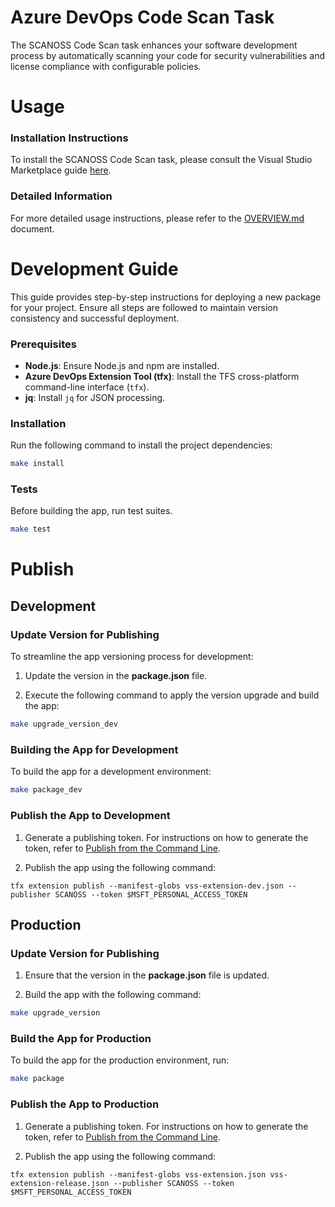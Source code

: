 # Azure DevOps Code Scan Task
The SCANOSS Code Scan task enhances your software development process by automatically scanning your code for security vulnerabilities and license compliance with configurable policies.

# Usage

### Installation Instructions
To install the SCANOSS Code Scan task, please consult the Visual Studio Marketplace guide [here](INSERT_LINK_TO_AZURE_MARKETPLACE_DEV_OPS).  

### Detailed Information
For more detailed usage instructions, please refer to the [OVERVIEW.md](OVERVIEW.md) document.


# Development Guide

This guide provides step-by-step instructions for deploying a new package for your project. Ensure all steps are followed to maintain version consistency and successful deployment.

### Prerequisites

- **Node.js**: Ensure Node.js and npm are installed.
- **Azure DevOps Extension Tool (tfx)**: Install the TFS cross-platform command-line interface (`tfx`).
- **jq**: Install `jq` for JSON processing.

### Installation
Run the following command to install the project dependencies:

``` bash
make install
```



### Tests
Before building the app, run test suites.
``` bash
make test
```


# Publish

## Development

### Update Version for Publishing

To streamline the app versioning process for development:

1. Update the version in the **package.json** file.

2. Execute the following command to apply the version upgrade and build the app:
```bash
make upgrade_version_dev
```

### Building the App for Development

To build the app for a development environment:

```bash
make package_dev
```

### Publish the App to Development

1. Generate a publishing token. For instructions on how to generate the token, refer to [Publish from the Command Line](https://learn.microsoft.com/en-us/azure/devops/extend/publish/command-line?view=azure-devops).

2. Publish the app using the following command:
```
tfx extension publish --manifest-globs vss-extension-dev.json --publisher SCANOSS --token $MSFT_PERSONAL_ACCESS_TOKEN
```


## Production

### Update Version for Publishing

1. Ensure that the version in the **package.json** file is updated.

2. Build the app with the following command:
```bash
make upgrade_version
```

### Build the App for Production

To build the app for the production environment, run:
```bash
make package
```

### Publish the App to Production

1. Generate a publishing token. For instructions on how to generate the token, refer to [Publish from the Command Line](https://learn.microsoft.com/en-us/azure/devops/extend/publish/command-line?view=azure-devops).

2. Publish the app using the following command:
```
tfx extension publish --manifest-globs vss-extension.json vss-extension-release.json --publisher SCANOSS --token $MSFT_PERSONAL_ACCESS_TOKEN
```
